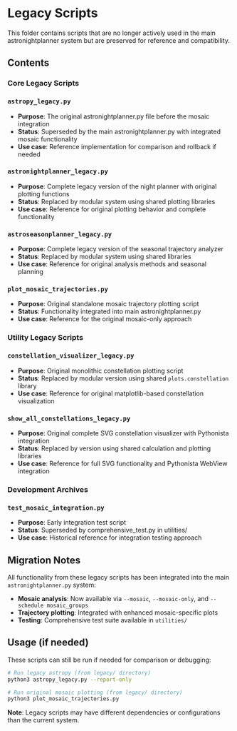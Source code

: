 # Legacy Scripts

This folder contains scripts that are no longer actively used in the main astronightplanner system but are preserved for reference and compatibility.

## Contents

### Core Legacy Scripts

### `astropy_legacy.py`
- **Purpose**: The original astronightplanner.py file before the mosaic integration
- **Status**: Superseded by the main astronightplanner.py with integrated mosaic functionality
- **Use case**: Reference implementation for comparison and rollback if needed

### `astronightplanner_legacy.py`
- **Purpose**: Complete legacy version of the night planner with original plotting functions
- **Status**: Replaced by modular system using shared plotting libraries
- **Use case**: Reference for original plotting behavior and complete functionality

### `astroseasonplanner_legacy.py`
- **Purpose**: Complete legacy version of the seasonal trajectory analyzer
- **Status**: Replaced by modular system using shared libraries
- **Use case**: Reference for original analysis methods and seasonal planning

### `plot_mosaic_trajectories.py`
- **Purpose**: Original standalone mosaic trajectory plotting script
- **Status**: Functionality integrated into main astronightplanner.py
- **Use case**: Reference for the original mosaic-only approach

### Utility Legacy Scripts

### `constellation_visualizer_legacy.py`
- **Purpose**: Original monolithic constellation plotting script
- **Status**: Replaced by modular version using shared `plots.constellation` library
- **Use case**: Reference for original matplotlib-based constellation visualization

### `show_all_constellations_legacy.py`
- **Purpose**: Original complete SVG constellation visualizer with Pythonista integration
- **Status**: Replaced by version using shared calculation and plotting libraries
- **Use case**: Reference for full SVG functionality and Pythonista WebView integration

### Development Archives

### `test_mosaic_integration.py`
- **Purpose**: Early integration test script
- **Status**: Superseded by comprehensive_test.py in utilities/
- **Use case**: Historical reference for integration testing approach

## Migration Notes

All functionality from these legacy scripts has been integrated into the main `astronightplanner.py` system:

- **Mosaic analysis**: Now available via `--mosaic`, `--mosaic-only`, and `--schedule mosaic_groups`
- **Trajectory plotting**: Integrated with enhanced mosaic-specific plots
- **Testing**: Comprehensive test suite available in `utilities/`

## Usage (if needed)

These scripts can still be run if needed for comparison or debugging:

```bash
# Run legacy astropy (from legacy/ directory)
python3 astropy_legacy.py --report-only

# Run original mosaic plotting (from legacy/ directory)
python3 plot_mosaic_trajectories.py
```

**Note**: Legacy scripts may have different dependencies or configurations than the current system. 